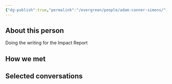 ```yaml
---
{"dg-publish":true,"permalink":"/evergreen/people/adam-conner-simons/","tags":["people"]}
---
```


## About this person
Doing the writing for the Impact Report

## How we met


## Selected conversations

